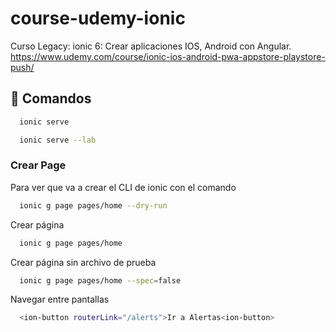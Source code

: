 # course-udemy-ionic

Curso Legacy: ionic 6: Crear aplicaciones IOS, Android con Angular.
https://www.udemy.com/course/ionic-ios-android-pwa-appstore-playstore-push/

## 🚀 Comandos

```bash
  ionic serve

  ionic serve --lab
```

### Crear Page

Para ver que va a crear el CLI de ionic con el comando

```bash
  ionic g page pages/home --dry-run
```

Crear página

```bash
  ionic g page pages/home

```

Crear página sin archivo de prueba

```bash
  ionic g page pages/home --spec=false

```

Navegar entre pantallas

```bash
  <ion-button routerLink="/alerts">Ir a Alertas<ion-button>
```
